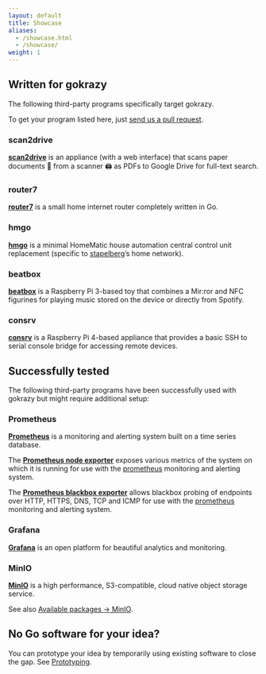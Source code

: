 ```yaml
---
layout: default
title: Showcase
aliases:
  - /showcase.html
  - /showcase/
weight: 1
---
```


## Written for gokrazy

The following third-party programs specifically target gokrazy.

To get your program listed here, just <a
href="https://github.com/gokrazy/gokrazy.github.io">send us a pull request</a>.

### scan2drive

[**scan2drive**](https://github.com/stapelberg/scan2drive) is an appliance (with
a web interface) that scans paper documents 📄 from a scanner 🖨️ as PDFs to
Google Drive for full-text search.

### router7

[**router7**](https://github.com/rtr7/router7) is a small home internet router
completely written in Go.

### hmgo

[**hmgo**](https://github.com/stapelberg/hmgo) is a minimal HomeMatic house
automation central control unit replacement (specific to <a
href="https://github.com/stapelberg">stapelberg</a>’s home network).

### beatbox

[**beatbox**](https://github.com/anisse/beatbox) is a Raspberry Pi 3-based toy
that combines a Mir:ror and NFC figurines for playing music stored on the device
or directly from Spotify.

### consrv

[**consrv**](https://github.com/mdlayher/consrv) is a Raspberry Pi 4-based
appliance that provides a basic SSH to serial console bridge for accessing
remote devices.

## Successfully tested

The following third-party programs have been successfully used with gokrazy
but might require additional setup:

### Prometheus

[**Prometheus**](https://prometheus.io/) is a monitoring and alerting system
built on a time series database.

The [**Prometheus node exporter**](https://github.com/prometheus/node_exporter)
exposes various metrics of the system on which it is running for use with the <a
href="https://prometheus.io">prometheus</a> monitoring and alerting system.

The [**Prometheus blackbox
exporter**](https://github.com/prometheus/blackbox_exporter) allows blackbox
probing of endpoints over HTTP, HTTPS, DNS, TCP and ICMP for use with the <a
href="https://prometheus.io">prometheus</a> monitoring and alerting system.

### Grafana

[**Grafana**](https://grafana.com/) is an open platform for beautiful analytics
and monitoring.

### MinIO

[**MinIO**](https://min.io/) is a high performance, S3-compatible, cloud native
object storage service.

See also [Available packages → MinIO](/packages/minio/).

## No Go software for your idea?

You can prototype your idea by temporarily using existing software to close the
gap. See <a href="/prototyping/">Prototyping</a>.
